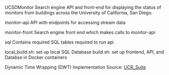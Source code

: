 UCSDMonitor
Search engine API and front-end for displaying the status of monitors from buildings across the University of California, San Diego.

monitor-api
API with endpoints for accessing stream data

monitor-front
Search engine front end which makes calls to monitor-api

sql
Contains required SQL tables required to run api

local_build.sh: set up local SQL Database
build.sh: set up frontend, API, and Databse in Docker containers

Dynamic Time Wrapping (DWT) Implementation Source: [UCR_Suite](https://www.cs.ucr.edu/~eamonn/UCRsuite.html)

